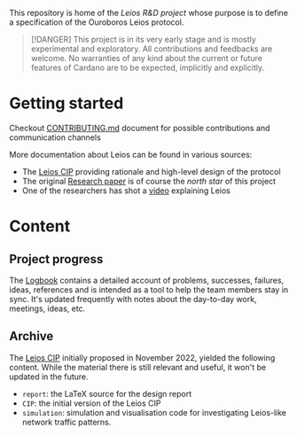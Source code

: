 This repository is home of the _Leios R&D project_ whose purpose is to define a specification of the Ouroboros Leios protocol.

> [!DANGER]
> This project is in its very early stage and is mostly
> experimental and exploratory. All contributions and feedbacks are
> welcome. No warranties of any kind about the current or future
> features of Cardano are to be expected, implicitly and explicitly.

# Getting started

Checkout [CONTRIBUTING.md](CONTRIBUTING.md) document for possible contributions and communication channels

More documentation about Leios can be found in various sources:

* The [Leios CIP](https://github.com/cardano-foundation/CIPs/pull/379) providing rationale and high-level design of the protocol
* The original [Research paper](https://iohk.io/en/research/library/papers/high-throughput-blockchain-consensus-under-realistic-network-assumptions/) is of course the _north star_ of this project
* One of the researchers has shot a [video](https://www.youtube.com/watch?v=YEcYVygdhzU) explaining Leios

# Content

## Project progress

The [Logbook](Logbook.md) contains a detailed account of problems,
successes, failures, ideas, references and is intended as a tool to
help the team members stay in sync. It's updated frequently with notes
about the day-to-day work, meetings, ideas, etc.

## Archive

The [Leios CIP](https://github.com/cardano-foundation/CIPs/pull/379)
initially proposed in November 2022, yielded the following
content. While the material there is still relevant and useful, it
won't be updated in the future.

* `report`: the LaTeX source for the design report
* `CIP`: the initial version of the Leios CIP
* `simulation`: simulation and visualisation code for investigating Leios-like network traffic patterns.
